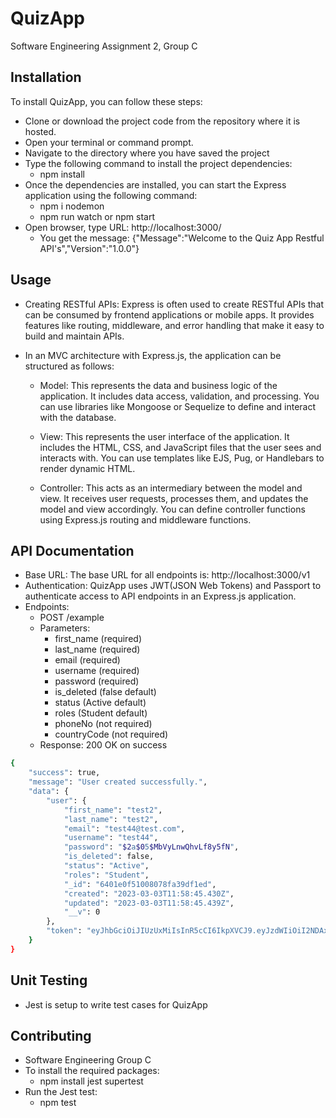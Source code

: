 # QuizApp

Software Engineering Assignment 2, Group C

## Installation

To install QuizApp, you can follow these steps:

- Clone or download the project code from the repository where it is hosted.
- Open your terminal or command prompt.
- Navigate to the directory where you have saved the project
- Type the following command to install the project dependencies:
  - npm install
- Once the dependencies are installed, you can start the Express application
  using the following command:
  - npm i nodemon
  - npm run watch or npm start
- Open browser, type URL: http://localhost:3000/
  - You get the message: {"Message":"Welcome to the Quiz App Restful
    API's","Version":"1.0.0"}

## Usage

- Creating RESTful APIs: Express is often used to create RESTful APIs that can
  be consumed by frontend applications or mobile apps. It provides features like
  routing, middleware, and error handling that make it easy to build and
  maintain APIs.
- In an MVC architecture with Express.js, the application can be structured as
  follows:

  - Model: This represents the data and business logic of the application. It
    includes data access, validation, and processing. You can use libraries like
    Mongoose or Sequelize to define and interact with the database.

  - View: This represents the user interface of the application. It includes the
    HTML, CSS, and JavaScript files that the user sees and interacts with. You
    can use templates like EJS, Pug, or Handlebars to render dynamic HTML.

  - Controller: This acts as an intermediary between the model and view. It
    receives user requests, processes them, and updates the model and view
    accordingly. You can define controller functions using Express.js routing
    and middleware functions.

## API Documentation

- Base URL: The base URL for all endpoints is: http://localhost:3000/v1
- Authentication: QuizApp uses JWT(JSON Web Tokens) and Passport to authenticate
  access to API endpoints in an Express.js application.
- Endpoints:
  - POST /example
  - Parameters:
    - first_name (required)
    - last_name (required)
    - email (required)
    - username (required)
    - password (required)
    - is_deleted (false default)
    - status (Active default)
    - roles (Student default)
    - phoneNo (not required)
    - countryCode (not required)
  - Response: 200 OK on success

```bash
{
    "success": true,
    "message": "User created successfully.",
    "data": {
        "user": {
            "first_name": "test2",
            "last_name": "test2",
            "email": "test44@test.com",
            "username": "test44",
            "password": "$2a$05$MbVyLnwQhvLf8y5fN",
            "is_deleted": false,
            "status": "Active",
            "roles": "Student",
            "_id": "6401e0f51008078fa39df1ed",
            "created": "2023-03-03T11:58:45.430Z",
            "updated": "2023-03-03T11:58:45.439Z",
            "__v": 0
        },
        "token": "eyJhbGciOiJIUzUxMiIsInR5cCI6IkpXVCJ9.eyJzdWIiOiI2NDAxZTBmNTEwMDgwNzhmYTM5ZGYxZWQiLCJpYXQiOjE2Nzc4NDQ3MjV9.Er_zqTi2ur5Iqfs_BilqJwGoVGDRusMd2GyTeP45U45fsfsdfsdcasaeupwLVIGC_G9kxsURXQ"
    }
}
```

## Unit Testing

- Jest is setup to write test cases for QuizApp

## Contributing

- Software Engineering Group C
- To install the required packages:
  - npm install jest supertest
- Run the Jest test:
  - npm test
